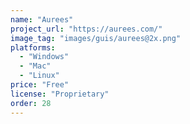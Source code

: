 ```yaml
---
name: "Aurees"
project_url: "https://aurees.com/"
image_tag: "images/guis/aurees@2x.png"
platforms:
  - "Windows"
  - "Mac"
  - "Linux"
price: "Free"
license: "Proprietary"
order: 28
---
```


